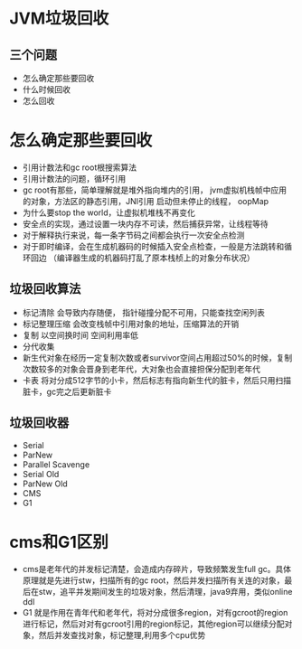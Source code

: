 # JVM垃圾回收


## 三个问题

- 怎么确定那些要回收
- 什么时候回收
- 怎么回收

# 怎么确定那些要回收

- 引用计数法和gc root根搜索算法
- 引用计数法的问题，循环引用
- gc root有那些，简单理解就是堆外指向堆内的引用， jvm虚拟机栈帧中应用的对象，方法区的静态引用，JNI引用 启动但未停止的线程， oopMap
- 为什么要stop the world，让虚拟机堆栈不再变化
- 安全点的实现，通过设置一块内存不可读，然后捕获异常，让线程等待
- 对于解释执行来说，每一条字节码之间都会执行一次安全点检测
- 对于即时编译，会在生成机器码的时候插入安全点检查，一般是方法跳转和循环回边 （编译器生成的机器码打乱了原本栈桢上的对象分布状况）

## 垃圾回收算法
- 标记清除 会导致内存随便， 指针碰撞分配不可用，只能查找空闲列表
- 标记整理压缩 会改变栈帧中引用对象的地址，压缩算法的开销
- 复制 以空间换时间 空间利用率低
- 分代收集
- 新生代对象在经历一定复制次数或者survivor空间占用超过50%的时候，复制次数较多的对象会晋身到老年代，大对象也会直接担保分配到老年代
- 卡表 将对分成512字节的小卡，然后标志有指向新生代的脏卡，然后只用扫描脏卡，gc完之后更新脏卡

## 垃圾回收器
- Serial
- ParNew
- Parallel Scavenge
- Serial Old
- ParNew Old
- CMS
- G1

# cms和G1区别
- cms是老年代的并发标记清楚，会造成内存碎片，导致频繁发生full gc。具体原理就是先进行stw，扫描所有的gc root，然后并发扫描所有关连的对象，最后在stw，追平并发期间发生的垃圾对象，然后清理，java9弃用，类似online ddl
- G1 就是作用在青年代和老年代，将对分成很多region，对有gcroot的region进行标记，然后对对有gcroot引用的region标记，其他region可以继续分配对象，然后并发查找对象，标记整理,利用多个cpu优势
